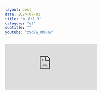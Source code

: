 ```yaml
---
layout: post
date: 2024-07-03
title: "눅 8:1-3"
category: "qt"
subtitle: ""
youtube: "zVd7w_0MRHw"
---
```


<div class="youtube margin-large">
    <iframe src="https://www.youtube.com/embed/zVd7w_0MRHw" title="YouTube video player" frameborder="0" allow="accelerometer; autoplay; clipboard-write; encrypted-media; gyroscope; picture-in-picture; web-share" allowfullscreen></iframe>
</div>


